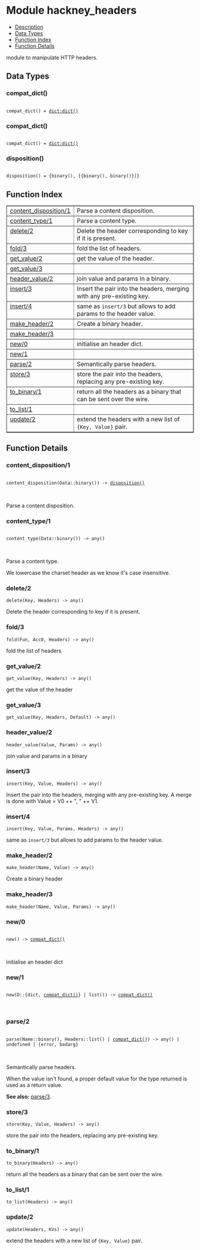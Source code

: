 

# Module hackney_headers #
* [Description](#description)
* [Data Types](#types)
* [Function Index](#index)
* [Function Details](#functions)


module to manipulate HTTP headers.


<a name="types"></a>

## Data Types ##




### <a name="type-compat_dict">compat_dict()</a> ###



<pre><code>
compat_dict() = <a href="dict.md#type-dict">dict:dict()</a>
</code></pre>





### <a name="type-compat_dict">compat_dict()</a> ###



<pre><code>
compat_dict() = <a href="dict.md#type-dict">dict:dict()</a>
</code></pre>





### <a name="type-disposition">disposition()</a> ###



<pre><code>
disposition() = {binary(), [{binary(), binary()}]}
</code></pre>


<a name="index"></a>

## Function Index ##


<table width="100%" border="1" cellspacing="0" cellpadding="2" summary="function index"><tr><td valign="top"><a href="#content_disposition-1">content_disposition/1</a></td><td>Parse a content disposition.</td></tr><tr><td valign="top"><a href="#content_type-1">content_type/1</a></td><td>Parse a content type.</td></tr><tr><td valign="top"><a href="#delete-2">delete/2</a></td><td>Delete the header corresponding to key if it is present.</td></tr><tr><td valign="top"><a href="#fold-3">fold/3</a></td><td>fold the list of headers.</td></tr><tr><td valign="top"><a href="#get_value-2">get_value/2</a></td><td>get the value of the header.</td></tr><tr><td valign="top"><a href="#get_value-3">get_value/3</a></td><td></td></tr><tr><td valign="top"><a href="#header_value-2">header_value/2</a></td><td>join value and params in a binary.</td></tr><tr><td valign="top"><a href="#insert-3">insert/3</a></td><td>Insert the pair into the headers, merging with any pre-existing key.</td></tr><tr><td valign="top"><a href="#insert-4">insert/4</a></td><td>same as <code>insert/3</code> but allows to add params to the header value.</td></tr><tr><td valign="top"><a href="#make_header-2">make_header/2</a></td><td>Create a binary header.</td></tr><tr><td valign="top"><a href="#make_header-3">make_header/3</a></td><td></td></tr><tr><td valign="top"><a href="#new-0">new/0</a></td><td>initialise an header dict.</td></tr><tr><td valign="top"><a href="#new-1">new/1</a></td><td></td></tr><tr><td valign="top"><a href="#parse-2">parse/2</a></td><td>Semantically parse headers.</td></tr><tr><td valign="top"><a href="#store-3">store/3</a></td><td>store the pair into the headers, replacing any pre-existing key.</td></tr><tr><td valign="top"><a href="#to_binary-1">to_binary/1</a></td><td>return all the headers as a binary that can be sent over the
wire.</td></tr><tr><td valign="top"><a href="#to_list-1">to_list/1</a></td><td></td></tr><tr><td valign="top"><a href="#update-2">update/2</a></td><td>extend the headers with a new list of <code>{Key, Value}</code> pair.</td></tr></table>


<a name="functions"></a>

## Function Details ##

<a name="content_disposition-1"></a>

### content_disposition/1 ###


<pre><code>
content_disposition(Data::binary()) -&gt; <a href="#type-disposition">disposition()</a>
</code></pre>
<br />

Parse a content disposition.
<a name="content_type-1"></a>

### content_type/1 ###


<pre><code>
content_type(Data::binary()) -&gt; any()
</code></pre>
<br />


Parse a content type.


We lowercase the charset header as we know it's case insensitive.
<a name="delete-2"></a>

### delete/2 ###

`delete(Key, Headers) -> any()`

Delete the header corresponding to key if it is present.
<a name="fold-3"></a>

### fold/3 ###

`fold(Fun, Acc0, Headers) -> any()`

fold the list of headers
<a name="get_value-2"></a>

### get_value/2 ###

`get_value(Key, Headers) -> any()`

get the value of the header
<a name="get_value-3"></a>

### get_value/3 ###

`get_value(Key, Headers, Default) -> any()`


<a name="header_value-2"></a>

### header_value/2 ###

`header_value(Value, Params) -> any()`

join value and params in a binary
<a name="insert-3"></a>

### insert/3 ###

`insert(Key, Value, Headers) -> any()`

Insert the pair into the headers, merging with any pre-existing key.
A merge is done with Value = V0 ++ ", " ++ V1.
<a name="insert-4"></a>

### insert/4 ###

`insert(Key, Value, Params, Headers) -> any()`

same as `insert/3` but allows to add params to the header value.
<a name="make_header-2"></a>

### make_header/2 ###

`make_header(Name, Value) -> any()`

Create a binary header
<a name="make_header-3"></a>

### make_header/3 ###

`make_header(Name, Value, Params) -> any()`


<a name="new-0"></a>

### new/0 ###


<pre><code>
new() -&gt; <a href="#type-compat_dict">compat_dict()</a>
</code></pre>
<br />

initialise an header dict
<a name="new-1"></a>

### new/1 ###


<pre><code>
new(D::{dict, <a href="#type-compat_dict">compat_dict()</a>} | list()) -&gt; <a href="#type-compat_dict">compat_dict()</a>
</code></pre>
<br />


<a name="parse-2"></a>

### parse/2 ###


<pre><code>
parse(Name::binary(), Headers::list() | <a href="#type-compat_dict">compat_dict()</a>) -&gt; any() | undefined | {error, badarg}
</code></pre>
<br />


Semantically parse headers.


When the value isn't found, a proper default value for the type
returned is used as a return value.

__See also:__ [parse/3](#parse-3).
<a name="store-3"></a>

### store/3 ###

`store(Key, Value, Headers) -> any()`

store the pair into the headers, replacing any pre-existing key.
<a name="to_binary-1"></a>

### to_binary/1 ###

`to_binary(Headers) -> any()`

return all the headers as a binary that can be sent over the
wire.
<a name="to_list-1"></a>

### to_list/1 ###

`to_list(Headers) -> any()`


<a name="update-2"></a>

### update/2 ###

`update(Headers, KVs) -> any()`

extend the headers with a new list of `{Key, Value}` pair.
